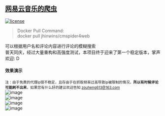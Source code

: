 ## [网易云音乐的爬虫](http://59.110.143.71/CMSpider4web/)

[![license](https://img.shields.io/github/license/mashape/apistatus.svg)]()<br/>
>Docker Pull Command:<br/>
>docker pull jhinwins/cmspider4web

可以根据用户名和评论内容进行评论的模糊搜索<br/>
普天同庆，经过大量重构和高强度测试，本项目终于迎来了第一个稳定版本，掌声欢迎: D<br/>

#### 效果演示
<small color=gray>注：由于免费的代理ip很不稳定，且存由于在抓取频率过高导致ip被限制的情况，**所以有时候评论可能刷不出来**，如果您有什么好的建议欢迎告知 zouheng613@163.com</small><br/>
![image](https://github.com/Jhinwins/cloudMusicSpider/blob/master/imgs/index.png)<br/>
![image](https://github.com/Jhinwins/cloudMusicSpider/blob/master/imgs/comments_index.png)<br/>
![image](https://github.com/Jhinwins/cloudMusicSpider/blob/master/imgs/search_comments.png)<br/>
![image](https://github.com/Jhinwins/cloudMusicSpider/blob/master/imgs/comments.png)
